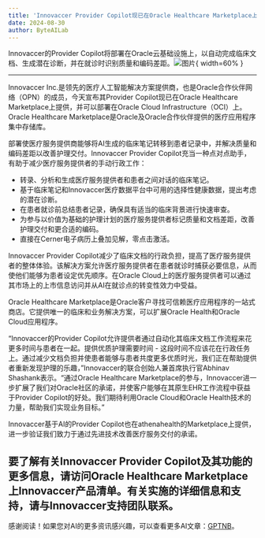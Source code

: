 ```yaml
---
title: 'Innovaccer Provider Copilot现已在Oracle Healthcare Marketplace上提供'
date: 2024-08-30
author: ByteAILab
---
```


Innovaccer的Provider Copilot将部署在Oracle云基础设施上，以自动完成临床文档、生成潜在诊断，并在就诊时识别质量和编码差距。![图片](https://ai-techpark.com/wp-content/uploads/2024/08/Innovaccer-1-960x540.jpg){ width=60% }

---
Innovaccer Inc.是领先的医疗人工智能解决方案提供商，也是Oracle合作伙伴网络（OPN）的成员，今天宣布其Provider Copilot现已在Oracle Healthcare Marketplace上提供，并可以部署在Oracle Cloud Infrastructure（OCI）上。Oracle Healthcare Marketplace是Oracle及Oracle合作伙伴提供的医疗应用程序集中存储库。

部署使医疗服务提供商能够将AI生成的临床笔记转移到患者记录中，并解决质量和编码差距以改善护理交付。Innovaccer Provider Copilot充当一种点对点助手，有助于减少医疗服务提供者的手动行政工作：
- 转录、分析和生成医疗服务提供者和患者之间对话的临床笔记。
- 基于临床笔记和Innovaccer医疗数据平台中可用的选择性健康数据，提出考虑的潜在诊断。
- 在患者就诊前总结患者记录，确保具有适当的临床背景进行快速审查。
- 为参与以价值为基础的护理计划的医疗服务提供者标记质量和文档差距，改善护理交付和更合适的编码。
- 直接在Cerner电子病历上叠加见解，零点击激活。

Innovaccer Provider Copilot减少了临床文档的行政负担，提高了医疗服务提供者的整体体验。该解决方案允许医疗服务提供者在患者就诊时捕获必要信息，从而使他们能够为患者设定优先顺序。在Oracle Cloud上的医疗服务提供者可以通过其市场上的上市信息访问并从AI在就诊点的转变性效力中受益。

Oracle Healthcare Marketplace是Oracle客户寻找可信赖医疗应用程序的一站式商店。它提供唯一的临床和业务解决方案，可以扩展Oracle Health和Oracle Cloud应用程序。

“Innovaccer的Provider Copilot允许提供者通过自动化其临床文档工作流程来花更多时间与患者在一起。提供优质护理需要时间 - 这段时间不应该花在行政任务上。通过减少文档负担并使患者能够与患者共度更多优质时光，我们正在帮助提供者重新发现护理的乐趣，”Innovaccer的联合创始人兼首席执行官Abhinav Shashank表示。“通过Oracle Healthcare Marketplace的参与，Innovaccer进一步扩展了我们对Oracle社区的承诺，并使客户能够在其原生EHR工作流程中获益于Provider Copilot的好处。我们期待利用Oracle Cloud和Oracle Health技术的力量，帮助我们实现业务目标。”

Innovaccer基于AI的Provider Copilot也在athenahealth的Marketplace上提供，进一步验证我们致力于通过先进技术改善医疗服务交付的承诺。

要了解有关Innovaccer Provider Copilot及其功能的更多信息，请访问Oracle Healthcare Marketplace上Innovaccer产品清单。有关实施的详细信息和支持，请与Innovaccer支持团队联系。
---
感谢阅读！如果您对AI的更多资讯感兴趣，可以查看更多AI文章：[GPTNB](https://gptnb.com)。